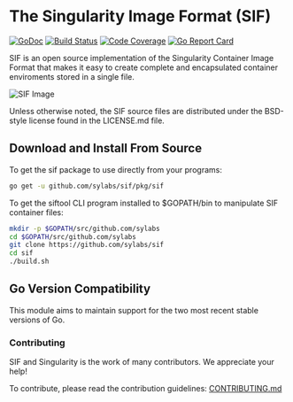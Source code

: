 # The Singularity Image Format (SIF)

[![GoDoc](https://godoc.org/github.com/sylabs/sif?status.svg)](https://godoc.org/github.com/sylabs/sif)
[![Build Status](https://circleci.com/gh/sylabs/sif.svg?style=shield)](https://circleci.com/gh/sylabs/workflows/sif)
[![Code Coverage](https://codecov.io/gh/sylabs/sif/branch/master/graph/badge.svg)](https://codecov.io/gh/sylabs/sif)
[![Go Report Card](https://goreportcard.com/badge/github.com/sylabs/sif)](https://goreportcard.com/report/github.com/sylabs/sif)

SIF is an open source implementation of the Singularity Container Image Format
that makes it easy to create complete and encapsulated container enviroments
stored in a single file.

![SIF Image](doc/sif.png)

Unless otherwise noted, the SIF source files are distributed under the BSD-style
license found in the LICENSE.md file.

## Download and Install From Source

To get the sif package to use directly from your programs:

```sh
go get -u github.com/sylabs/sif/pkg/sif
```

To get the siftool CLI program installed to $GOPATH/bin to manipulate SIF container files:

```sh
mkdir -p $GOPATH/src/github.com/sylabs
cd $GOPATH/src/github.com/sylabs
git clone https://github.com/sylabs/sif
cd sif
./build.sh
```

## Go Version Compatibility

This module aims to maintain support for the two most recent stable versions of Go.

### Contributing

SIF and Singularity is the work of many contributors. We appreciate your help!

To contribute, please read the contribution guidelines:
    [CONTRIBUTING.md](./CONTRIBUTING.md)
